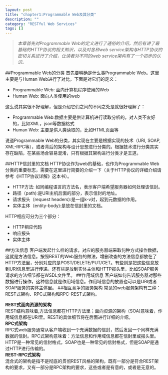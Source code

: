 ```yaml
---
layout: post
title: "chapter1:Programmable Web及其分类"
description: ""
category: "RESTful Web Services"
tags: []
---
```


>*本章首先对Programmable Web的定义进行了通俗的介绍，然后有讲了最基础的HTTP协议的相关知识，以及对各种web service架构与HTTP协议的密切关系进行了介绍，让读者对不同的web service架构有了一个初步的认识。*

##Programmable Web的分类
首先要明确是什么事Programmable Web。这里主要是与Human Web进行了对比，下面是对它们的定义：

* Programmable Web: 面向计算机程序使用的Web
* Human Web: 面向人类使用的web

这么说其实很不好理解，但是介绍它们之间的不同之处是就很好理解了：

* Programmable Web:数据主要是供计算机进行读取分析的，对人类不友好的，比如XML，json等数据格式
* Human Web: 主要是供人类读取的，比如HTML页面等

说道Programmable Web的分类，其实现在主要是根据实现的技术（URI, SOAP, XML-RPC等），或者背后的架构与设计思想进行分类的。根据技术进行分类其实存在缺陷，在某些场合容易混淆，只有根据其架构进行分类才是王道。  

##HTTP信封里的文档
HTTP协议作为web的基础，也作为Programmable Web分类的重要标志，需要在这里进行简要的介绍一下（关于HTTP协议的详细介绍请参考《HTTP协议详解》这本书）。

* HTTP方法: 如同编程语言的方法名，表示客户端希望服务器如何处理该信封。
* 路径（path):是URI主机后面的部分，表示信封的地址。
* 请求报头（request headers):是一组k-v对，起到元数据的作用。
* 实体主体（entity-body):是放在信封里的文档。

HTTP相应可分为三个部分：

* HTTP相应代码
* 响应报头
* 实体主体

##方法信息
客户端发起什么样的请求，对应的服务器端采取何种方式操作数据，这就是方法信息。按照REST的Web服务的做法，增删改查的方法信息都放在了HTTP方法里，分别对应的是POST/DELETE/PUT/GET。有些则是把这些信息放到URI信息里进行传递。还有些是放到实体主体和HTTP报头里，比如SOAP服务请求的方法细节都在WSDL文件里。
##作用域信息
客户端如何告诉服务器对那些数据进行操作，这种信息就是作用域信息。作用域信息的放置也可以是URI或者SOAP服务的实体主体里。
##相互竞争的服务架构
常见的web服务架构有三种：REST式架构、RPC式架构和RPC-REST式架构。

**REST式面向资源的架构**  
REST结构意味着,方法信息都在HTTP方法里；面向资源的架构（SOA)意味着，作用域信息都在URI里。REST的具体细节将在后面进行详细的介绍。  
**RPC式架构**  
RPC式web服务通常从客户端收到一个充满数据的信封，然后发回一个同样充满数据的信封。RPC式架构意味着：方法信息和作用域信息都在信封里或报头里。HTTP是一种常见的信封格式，SOAP也是一种常见的信封格式，但是SOAP是通过HTTP进行传输的。  
**REST-RPC式架构**  
混合式的架构是指不是彻底的贯彻REST风格的架构，既有一部分是符合REST架构的要求，又有一部分是RPC架构的要求，这些或者是有意的，或者是无意的。  

